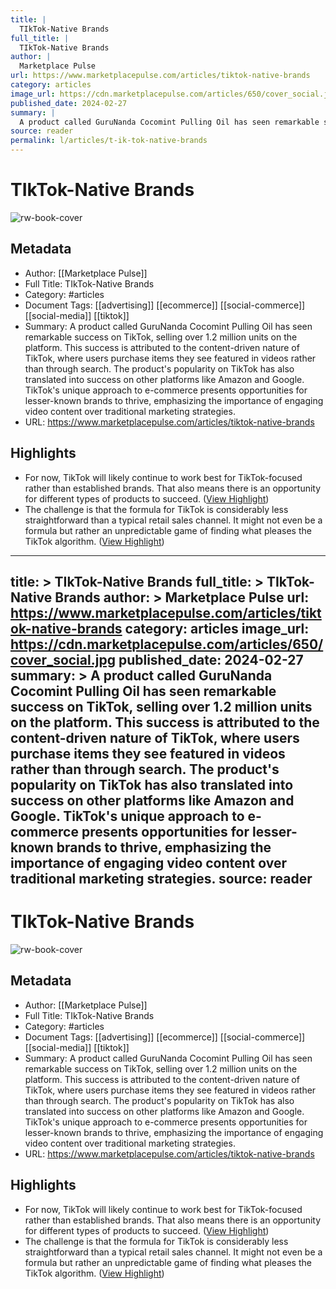```yaml
---
title: |
  TIkTok-Native Brands
full_title: |
  TIkTok-Native Brands
author: |
  Marketplace Pulse
url: https://www.marketplacepulse.com/articles/tiktok-native-brands
category: articles
image_url: https://cdn.marketplacepulse.com/articles/650/cover_social.jpg
published_date: 2024-02-27
summary: |
  A product called GuruNanda Cocomint Pulling Oil has seen remarkable success on TikTok, selling over 1.2 million units on the platform. This success is attributed to the content-driven nature of TikTok, where users purchase items they see featured in videos rather than through search. The product's popularity on TikTok has also translated into success on other platforms like Amazon and Google. TikTok's unique approach to e-commerce presents opportunities for lesser-known brands to thrive, emphasizing the importance of engaging video content over traditional marketing strategies.
source: reader
permalink: l/articles/t-ik-tok-native-brands
---
```

# TIkTok-Native Brands

![rw-book-cover](https://cdn.marketplacepulse.com/articles/650/cover_social.jpg)

## Metadata
- Author: [[Marketplace Pulse]]
- Full Title: TIkTok-Native Brands
- Category: #articles
- Document Tags: [[advertising]] [[ecommerce]] [[social-commerce]] [[social-media]] [[tiktok]] 
- Summary: A product called GuruNanda Cocomint Pulling Oil has seen remarkable success on TikTok, selling over 1.2 million units on the platform. This success is attributed to the content-driven nature of TikTok, where users purchase items they see featured in videos rather than through search. The product's popularity on TikTok has also translated into success on other platforms like Amazon and Google. TikTok's unique approach to e-commerce presents opportunities for lesser-known brands to thrive, emphasizing the importance of engaging video content over traditional marketing strategies.
- URL: https://www.marketplacepulse.com/articles/tiktok-native-brands

## Highlights
- For now, TikTok will likely continue to work best for TikTok-focused rather than established brands. That also means there is an opportunity for different types of products to succeed. ([View Highlight](https://read.readwise.io/read/01hr7202qpkwfrzn8xq02nyvkq))
- The challenge is that the formula for TikTok is considerably less straightforward than a typical retail sales channel. It might not even be a formula but rather an unpredictable game of finding what pleases the TikTok algorithm. ([View Highlight](https://read.readwise.io/read/01hr720k7jvpetff4e19j97xa9))


---
title: >
  TIkTok-Native Brands
full_title: >
  TIkTok-Native Brands
author: >
  Marketplace Pulse
url: https://www.marketplacepulse.com/articles/tiktok-native-brands
category: articles
image_url: https://cdn.marketplacepulse.com/articles/650/cover_social.jpg
published_date: 2024-02-27
summary: >
  A product called GuruNanda Cocomint Pulling Oil has seen remarkable success on TikTok, selling over 1.2 million units on the platform. This success is attributed to the content-driven nature of TikTok, where users purchase items they see featured in videos rather than through search. The product's popularity on TikTok has also translated into success on other platforms like Amazon and Google. TikTok's unique approach to e-commerce presents opportunities for lesser-known brands to thrive, emphasizing the importance of engaging video content over traditional marketing strategies.
source: reader
---
# TIkTok-Native Brands

![rw-book-cover](https://cdn.marketplacepulse.com/articles/650/cover_social.jpg)

## Metadata
- Author: [[Marketplace Pulse]]
- Full Title: TIkTok-Native Brands
- Category: #articles
- Document Tags: [[advertising]] [[ecommerce]] [[social-commerce]] [[social-media]] [[tiktok]] 
- Summary: A product called GuruNanda Cocomint Pulling Oil has seen remarkable success on TikTok, selling over 1.2 million units on the platform. This success is attributed to the content-driven nature of TikTok, where users purchase items they see featured in videos rather than through search. The product's popularity on TikTok has also translated into success on other platforms like Amazon and Google. TikTok's unique approach to e-commerce presents opportunities for lesser-known brands to thrive, emphasizing the importance of engaging video content over traditional marketing strategies.
- URL: https://www.marketplacepulse.com/articles/tiktok-native-brands

## Highlights
- For now, TikTok will likely continue to work best for TikTok-focused rather than established brands. That also means there is an opportunity for different types of products to succeed. ([View Highlight](https://read.readwise.io/read/01hr7202qpkwfrzn8xq02nyvkq))
- The challenge is that the formula for TikTok is considerably less straightforward than a typical retail sales channel. It might not even be a formula but rather an unpredictable game of finding what pleases the TikTok algorithm. ([View Highlight](https://read.readwise.io/read/01hr720k7jvpetff4e19j97xa9))


